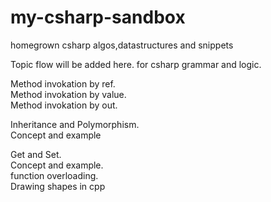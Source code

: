 # my-csharp-sandbox
homegrown csharp algos,datastructures and snippets


Topic flow will be added here.
for csharp grammar and logic.

Method invokation by ref.  
Method invokation by value.  
Method invokation by out.  


Inheritance and Polymorphism.  
Concept and example



Get and Set.  
Concept and example.  
function overloading.  
Drawing shapes in cpp


